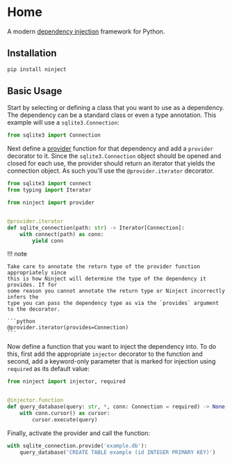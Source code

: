 # Home

A modern [dependency injection](https://en.wikipedia.org/wiki/Dependency_injection)
framework for Python.

## Installation

```bash
pip install ninject
```

## Basic Usage

Start by selecting or defining a class that you want to use as a dependency. The
dependency can be a standard class or even a type annotation. This example will use a
`sqlite3.Connection`:

```python
from sqlite3 import Connection
```

Next define a [provider](/providers) function for that dependency and add a `provider`
decorator to it. Since the `sqlite3.Connection` object should be opened and closed for
each use, the provider should return an iterator that yields the connection object. As
such you'll use the `@provider.iterator` decorator.

```python
from sqlite3 import connect
from typing import Iterator

from ninject import provider


@provider.iterator
def sqlite_connection(path: str) -> Iterator[Connection]:
    with connect(path) as conn:
        yield conn
```

!!! note

    Take care to annotate the return type of the provider function appropriately since
    this is how Ninject will determine the type of the dependency it provides. If for
    some reason you cannot annotate the return type or Ninject incorrectly infers the
    type you can pass the dependency type as via the `provides` argument to the decorator.

    ```python
    @provider.iterator(provides=Connection)
    ```

Now define a function that you want to inject the dependency into. To do this, first add
the appropriate `injector` decorator to the function and second, add a keyword-only
parameter that is marked for injection using `required` as its default value:

```python
from ninject import injector, required


@injector.function
def query_database(query: str, *, conn: Connection = required) -> None:
    with conn.cursor() as cursor:
        cursor.execute(query)
```

Finally, activate the provider and call the function:

```python
with sqlite_connection.provide('example.db'):
    query_database('CREATE TABLE example (id INTEGER PRIMARY KEY)')
```
